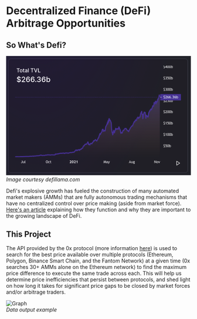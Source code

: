 # Decentralized Finance (DeFi) Arbitrage Opportunities
## So What's Defi?
![DeFi TVL](/screenshots/DEFI_TVL.png)<br>*Image courtesy defillama.com*</br>

Defi's explosive growth has fueled the construction of many automated market makers (AMMs) that are fully autonomous trading mechanisms that have no centralized control over price making (aside from market force). [Here's an article](https://www.coindesk.com/learn/2021/08/20/what-is-an-automated-market-maker/#:~:text=An%20automated%20market%20maker%20%28AMM,how%20automated%20market%20makers%20work.) explaining how they function and why they are important to the growing landscape of DeFi.

## This Project
The API provided by the 0x protocol (more information [here](https://0x.org/docs/api)) is used to search for the best price available over multiple protocols (Ethereum, Polygon, Binance Smart Chain, and the Fantom Network) at a given time (0x searches 30+ AMMs alone on the Ethereum network) to find the maximum price difference to execute the same trade across each. This will help us determine price inefficiencies that persist between protocols, and shed light on how long it takes for significant price gaps to be closed by market forces and/or arbitrage traders.

![Graph](/screenshots/Combined_Arbs_.png)<br>*Data output example*</br>